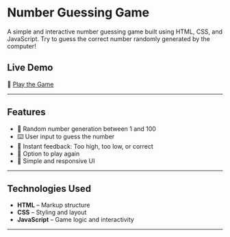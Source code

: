 # Number Guessing Game

A simple and interactive number guessing game built using HTML, CSS, and JavaScript. Try to guess the correct number randomly generated by the computer!

## Live Demo

🔗 [Play the Game](https://tubhyam14.github.io/Number-Guessing-Game/)

---

##  Features

- 🎲 Random number generation between 1 and 100
- ⌨️ User input to guess the number
- 📢 Instant feedback: Too high, too low, or correct
- 🔁 Option to play again
- 🎨 Simple and responsive UI

---

##  Technologies Used

- **HTML** – Markup structure
- **CSS** – Styling and layout
- **JavaScript** – Game logic and interactivity

---
